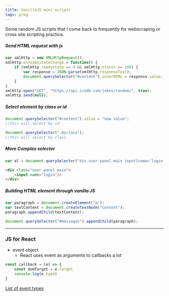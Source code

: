 ```yaml
---
title: VanillaJS mini scripts
tags: prog
---
```

Some random JS scripts that I come back to frequently for webscraping or cross site scripting practice.

##### Send HTML request with js
``` javascript
var xmlHttp = new XMLHttpRequest();
xmlHttp.onreadystatechange = function() {
    if (xmlHttp.readyState == 4 && xmlHttp.status == 200) {
        var response = JSON.parse(xmlHttp.responseText);
        document.querySelector("#content").innerHTML = response.value.joke;
    }
}
xmlHttp.open("GET", "https://api.icndb.com/jokes/random/", true);
xmlHttp.send(null);
```

##### Select element by class or id 


``` javascript
document.querySelector("#content").value = "new value";
//this will select by id

document.querySelector(".myclass");
//this will select by class
```
##### More Complex selector

``` javascript
var el = document.querySelector("div.user-panel.main input[name='login']");
```
``` HTML
<div class="user-panel main">
    <input name="login"/>
</div>

```


##### Building HTML element through vanilla JS
``` javascript
var paragraph = document.createElement("p");
var textContent = document.createTextNode("content");
paragraph.appendChild(textContent);

document.querySelector("#messages").appendChild(paragraph);
```

---

### JS for React

* event object
  * React uses event as arguments to callbacks a lot

```javascript
const callback = (e) => {
    const domTarget = e.target
    console.log(e.type)
}
```

[List of event types](https://developer.mozilla.org/en-US/docs/Web/API/Event#interfaces_based_on_event) 

